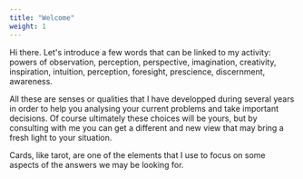 ```yaml
---
title: "Welcome"
weight: 1
---
```


Hi there. Let's introduce a few words that can be linked to my activity: powers of observation, perception, perspective, imagination, creativity, inspiration, intuition, perception, foresight, prescience, discernment, awareness.

All these are senses or qualities that I have developped during several years in order to help you analysing your current problems and take important decisions. Of course ultimately these choices will be yours, but by consulting with me you can get a different and new view that may bring a fresh light to your situation. 

Cards, like tarot, are one of the elements that I use to focus on some aspects of the answers we may be looking for. 
